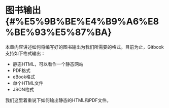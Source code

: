 # 图书输出 {#%E5%9B%BE%E4%B9%A6%E8%BE%93%E5%87%BA}

本章内容讲述如何将编写好的图书输出为我们所需要的格式。目前为止，Gitbook支持如下格式输出：

* 静态HTML，可以看作一个静态网站
* PDF格式
* eBook格式
* 单个HTML文件
* JSON格式

我们这里着重说下如何输出静态的HTML和PDF文件。

